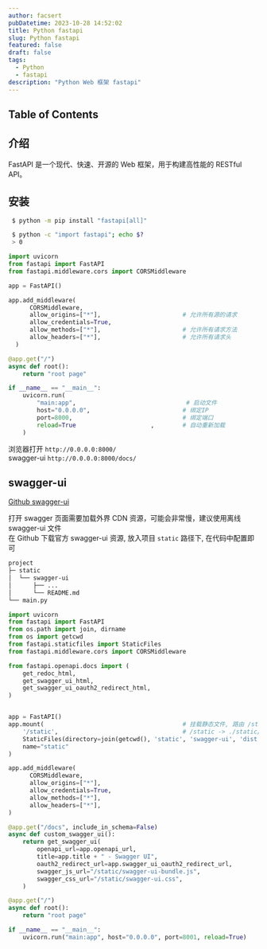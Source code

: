 ```yaml
---
author: facsert
pubDatetime: 2023-10-28 14:52:02
title: Python fastapi
slug: Python fastapi
featured: false
draft: false
tags:
  - Python
  - fastapi
description: "Python Web 框架 fastapi"
---
```


<!--
 * @Author       : facsert
 * @Date         : 2023-10-28 14:52:02
 * @LastEditTime: 2023-11-22 20:36:48
 * @LastEditors: facsert
 * @Description:
-->

## Table of Contents

## 介绍

FastAPI 是一个现代、快速、开源的 Web 框架，用于构建高性能的 RESTful API。

## 安装

```bash
 $ python -m pip install "fastapi[all]"

 $ python -c "import fastapi"; echo $?
 > 0
```

```py
import uvicorn
from fastapi import FastAPI
from fastapi.middleware.cors import CORSMiddleware

app = FastAPI()

app.add_middleware(
      CORSMiddleware,
      allow_origins=["*"],                       # 允许所有源的请求
      allow_credentials=True,
      allow_methods=["*"],                       # 允许所有请求方法
      allow_headers=["*"],                       # 允许所有请求头
  )

@app.get("/")
async def root():
    return "root page"

if __name__ == "__main__":
    uvicorn.run(
        "main:app",                               # 启动文件
        host="0.0.0.0",                          # 绑定IP
        port=8000,                               # 绑定端口
        reload=True                     ,        # 自动重新加载
    )
```

浏览器打开 `http://0.0.0.0:8000/`  
swagger-ui `http://0.0.0.0:8000/docs/`

## swagger-ui

[Github swagger-ui](https://github.com/swagger-api/swagger-ui.git)

打开 swagger 页面需要加载外界 CDN 资源，可能会非常慢，建议使用离线 swagger-ui 文件  
在 Github 下载官方 swagger-ui 资源, 放入项目 `static` 路径下, 在代码中配置即可

```bash
project
├─ static
│  └── swagger-ui
│      ├── ...
│      └── README.md
└── main.py
```

```py
import uvicorn
from fastapi import FastAPI
from os.path import join, dirname
from os import getcwd
from fastapi.staticfiles import StaticFiles
from fastapi.middleware.cors import CORSMiddleware

from fastapi.openapi.docs import (
    get_redoc_html,
    get_swagger_ui_html,
    get_swagger_ui_oauth2_redirect_html,
)


app = FastAPI()
app.mount(                                       # 挂载静态文件, 路由 /static 和本地 swagger-ui 路径映射
    '/static',                                   # /static -> ./static/swagger-ui/dist
    StaticFiles(directory=join(getcwd(), 'static', 'swagger-ui', 'dist')),
    name="static"
)

app.add_middleware(
      CORSMiddleware,
      allow_origins=["*"],
      allow_credentials=True,
      allow_methods=["*"],
      allow_headers=["*"],
)

@app.get("/docs", include_in_schema=False)
async def custom_swagger_ui():
    return get_swagger_ui(
        openapi_url=app.openapi_url,
        title=app.title + " - Swagger UI",
        oauth2_redirect_url=app.swagger_ui_oauth2_redirect_url,
        swagger_js_url="/static/swagger-ui-bundle.js",
        swagger_css_url="/static/swagger-ui.css",
    )

@app.get("/")
async def root():
    return "root page"

if __name__ == "__main__":
    uvicorn.run("main:app", host="0.0.0.0", port=8001, reload=True)
```
